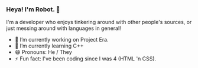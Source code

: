 ### Heya! I'm Robot.  👋



I'm a developer who enjoys tinkering around with other people's sources, or just messing around with languages in general!



- 🔭 I’m currently working on Project Era.
- 🌱 I’m currently learning C++
- 😄 Pronouns: He / They
- ⚡ Fun fact: I've been coding since I was 4 (HTML 'n CSS).
